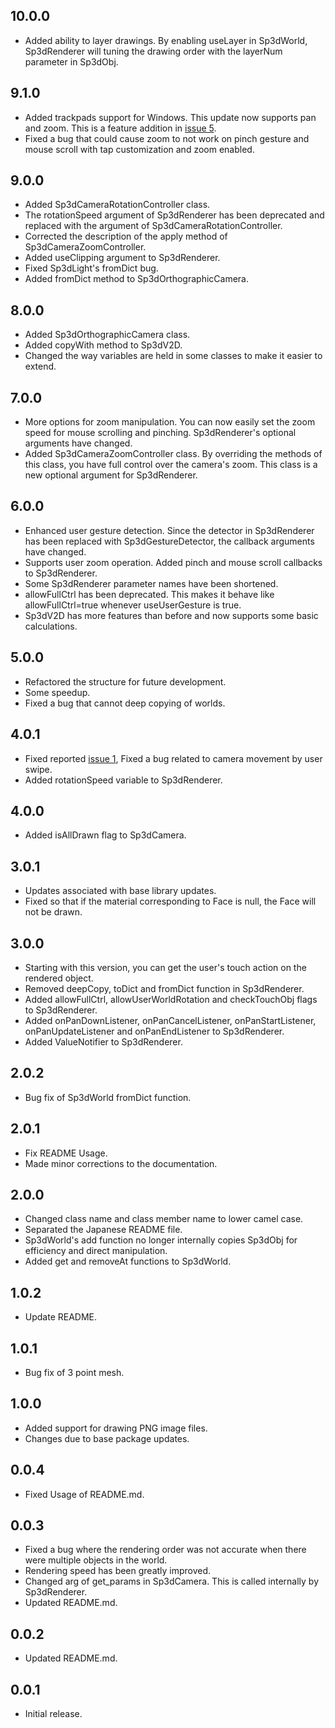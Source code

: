 ## 10.0.0

* Added ability to layer drawings. By enabling useLayer in Sp3dWorld, Sp3dRenderer will tuning the
  drawing order with the layerNum parameter in Sp3dObj.

## 9.1.0

* Added trackpads support for Windows. This update now supports pan and zoom. This is a feature
  addition in [issue 5](https://github.com/MasahideMori-SimpleAppli/simple_3d_renderer/issues/5).
* Fixed a bug that could cause zoom to not work on pinch gesture and mouse scroll with tap
  customization and zoom enabled.

## 9.0.0

* Added Sp3dCameraRotationController class.
* The rotationSpeed argument of Sp3dRenderer has been deprecated and replaced with the argument of
  Sp3dCameraRotationController.
* Corrected the description of the apply method of Sp3dCameraZoomController.
* Added useClipping argument to Sp3dRenderer.
* Fixed Sp3dLight's fromDict bug.
* Added fromDict method to Sp3dOrthographicCamera.

## 8.0.0

* Added Sp3dOrthographicCamera class.
* Added copyWith method to Sp3dV2D.
* Changed the way variables are held in some classes to make it easier to extend.

## 7.0.0

* More options for zoom manipulation. You can now easily set the zoom speed for mouse scrolling and
  pinching. Sp3dRenderer's optional arguments have changed.
* Added Sp3dCameraZoomController class. By overriding the methods of this class, you have full
  control over the camera's zoom. This class is a new optional argument for Sp3dRenderer.

## 6.0.0

* Enhanced user gesture detection. Since the detector in Sp3dRenderer has been replaced with
  Sp3dGestureDetector, the callback arguments have changed.
* Supports user zoom operation. Added pinch and mouse scroll callbacks to Sp3dRenderer.
* Some Sp3dRenderer parameter names have been shortened.
* allowFullCtrl has been deprecated. This makes it behave like allowFullCtrl=true whenever
  useUserGesture is true.
* Sp3dV2D has more features than before and now supports some basic calculations.

## 5.0.0

* Refactored the structure for future development.
* Some speedup.
* Fixed a bug that cannot deep copying of worlds.

## 4.0.1

* Fixed reported [issue 1](https://github.com/MasahideMori-SimpleAppli/simple_3d_renderer/issues/1),
  Fixed a bug related to camera movement by user swipe.
* Added rotationSpeed variable to Sp3dRenderer.

## 4.0.0

* Added isAllDrawn flag to Sp3dCamera.

## 3.0.1

* Updates associated with base library updates.
* Fixed so that if the material corresponding to Face is null, the Face will not be drawn.

## 3.0.0

* Starting with this version, you can get the user's touch action on the rendered object.
* Removed deepCopy, toDict and fromDict function in Sp3dRenderer.
* Added allowFullCtrl, allowUserWorldRotation and checkTouchObj flags to Sp3dRenderer.
* Added onPanDownListener, onPanCancelListener, onPanStartListener, onPanUpdateListener and
  onPanEndListener to Sp3dRenderer.
* Added ValueNotifier to Sp3dRenderer.

## 2.0.2

* Bug fix of Sp3dWorld fromDict function.

## 2.0.1

* Fix README Usage.
* Made minor corrections to the documentation.

## 2.0.0

* Changed class name and class member name to lower camel case.
* Separated the Japanese README file.
* Sp3dWorld's add function no longer internally copies Sp3dObj for efficiency and direct
  manipulation.
* Added get and removeAt functions to Sp3dWorld.

## 1.0.2

* Update README.

## 1.0.1

* Bug fix of 3 point mesh.

## 1.0.0

* Added support for drawing PNG image files.
* Changes due to base package updates.

## 0.0.4

* Fixed Usage of README.md.

## 0.0.3

* Fixed a bug where the rendering order was not accurate when there were multiple objects in the
  world.
* Rendering speed has been greatly improved.
* Changed arg of get_params in Sp3dCamera. This is called internally by Sp3dRenderer.
* Updated README.md.

## 0.0.2

* Updated README.md.

## 0.0.1

* Initial release.
